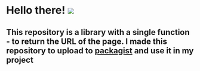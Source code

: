 # Hello there! ![](https://github.com/blackcater/blackcater/raw/main/images/Hi.gif)
## This repository is a library with a single function - to return the URL of the page. I made this repository to upload to [packagist](packagist.org) and use it in my project